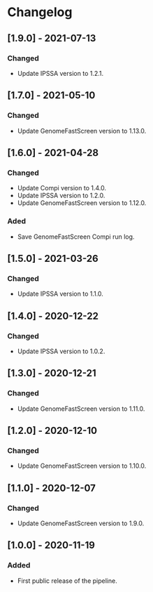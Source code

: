 # Changelog

## [1.9.0] - 2021-07-13

### Changed

- Update IPSSA version to 1.2.1.

## [1.7.0] - 2021-05-10

### Changed

- Update GenomeFastScreen version to 1.13.0.

## [1.6.0] - 2021-04-28

### Changed

- Update Compi version to 1.4.0.
- Update IPSSA version to 1.2.0.
- Update GenomeFastScreen version to 1.12.0.

### Aded

- Save GenomeFastScreen Compi run log.

## [1.5.0] - 2021-03-26

### Changed

- Update IPSSA version to 1.1.0.

## [1.4.0] - 2020-12-22

### Changed

- Update IPSSA version to 1.0.2.

## [1.3.0] - 2020-12-21

### Changed

- Update GenomeFastScreen version to 1.11.0.

## [1.2.0] - 2020-12-10

### Changed

- Update GenomeFastScreen version to 1.10.0.

## [1.1.0] - 2020-12-07

### Changed

- Update GenomeFastScreen version to 1.9.0.

## [1.0.0] - 2020-11-19

### Added

- First public release of the pipeline.
